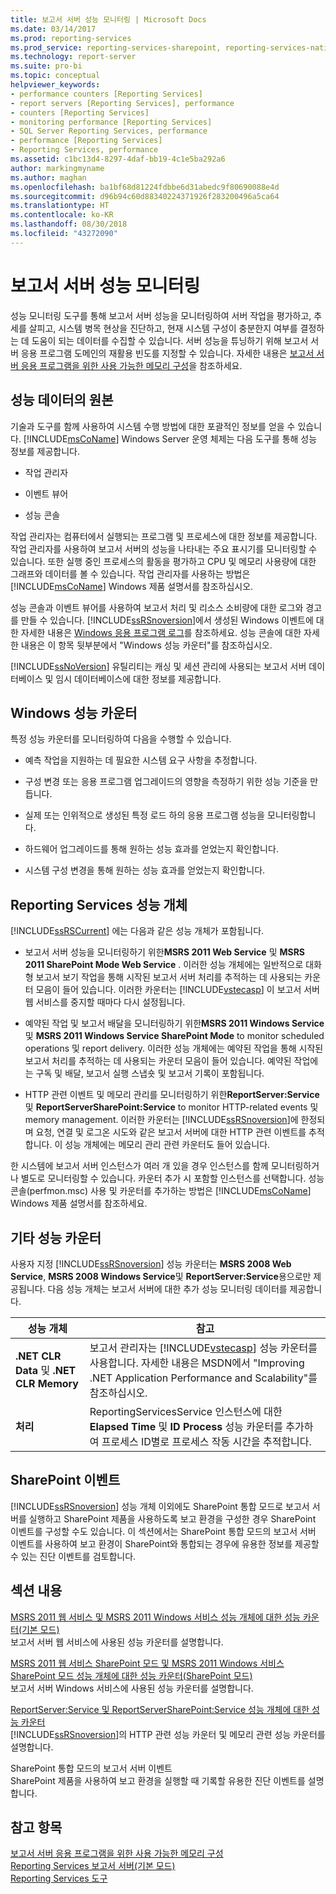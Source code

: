 ```yaml
---
title: 보고서 서버 성능 모니터링 | Microsoft Docs
ms.date: 03/14/2017
ms.prod: reporting-services
ms.prod_service: reporting-services-sharepoint, reporting-services-native
ms.technology: report-server
ms.suite: pro-bi
ms.topic: conceptual
helpviewer_keywords:
- performance counters [Reporting Services]
- report servers [Reporting Services], performance
- counters [Reporting Services]
- monitoring performance [Reporting Services]
- SQL Server Reporting Services, performance
- performance [Reporting Services]
- Reporting Services, performance
ms.assetid: c1bc13d4-8297-4daf-bb19-4c1e5ba292a6
author: markingmyname
ms.author: maghan
ms.openlocfilehash: ba1bf68d81224fdbbe6d31abedc9f80690088e4d
ms.sourcegitcommit: d96b94c60d88340224371926f283200496a5ca64
ms.translationtype: HT
ms.contentlocale: ko-KR
ms.lasthandoff: 08/30/2018
ms.locfileid: "43272090"
---
```

# <a name="monitoring-report-server-performance"></a>보고서 서버 성능 모니터링
  성능 모니터링 도구를 통해 보고서 서버 성능을 모니터링하여 서버 작업을 평가하고, 추세를 살피고, 시스템 병목 현상을 진단하고, 현재 시스템 구성이 충분한지 여부를 결정하는 데 도움이 되는 데이터를 수집할 수 있습니다. 서버 성능을 튜닝하기 위해 보고서 서버 응용 프로그램 도메인의 재활용 빈도를 지정할 수 있습니다. 자세한 내용은 [보고서 서버 응용 프로그램을 위한 사용 가능한 메모리 구성](../../reporting-services/report-server/configure-available-memory-for-report-server-applications.md)을 참조하세요.  
  
## <a name="sources-of-performance-data"></a>성능 데이터의 원본  
 기술과 도구를 함께 사용하여 시스템 수행 방법에 대한 포괄적인 정보를 얻을 수 있습니다. [!INCLUDE[msCoName](../../includes/msconame-md.md)] Windows Server 운영 체제는 다음 도구를 통해 성능 정보를 제공합니다.  
  
-   작업 관리자  
  
-   이벤트 뷰어  
  
-   성능 콘솔  
  
 작업 관리자는 컴퓨터에서 실행되는 프로그램 및 프로세스에 대한 정보를 제공합니다. 작업 관리자를 사용하여 보고서 서버의 성능을 나타내는 주요 표시기를 모니터링할 수 있습니다. 또한 실행 중인 프로세스의 활동을 평가하고 CPU 및 메모리 사용량에 대한 그래프와 데이터를 볼 수 있습니다. 작업 관리자를 사용하는 방법은 [!INCLUDE[msCoName](../../includes/msconame-md.md)] Windows 제품 설명서를 참조하십시오.  
  
 성능 콘솔과 이벤트 뷰어를 사용하여 보고서 처리 및 리소스 소비량에 대한 로그와 경고를 만들 수 있습니다. [!INCLUDE[ssRSnoversion](../../includes/ssrsnoversion-md.md)]에서 생성된 Windows 이벤트에 대한 자세한 내용은 [Windows 응용 프로그램 로그](../../reporting-services/report-server/windows-application-log.md)를 참조하세요. 성능 콘솔에 대한 자세한 내용은 이 항목 뒷부분에서 "Windows 성능 카운터"를 참조하십시오.  
  
 [!INCLUDE[ssNoVersion](../../includes/ssnoversion-md.md)] 유틸리티는 캐싱 및 세션 관리에 사용되는 보고서 서버 데이터베이스 및 임시 데이터베이스에 대한 정보를 제공합니다.  
  
## <a name="windows-performance-counters"></a>Windows 성능 카운터  
 특정 성능 카운터를 모니터링하여 다음을 수행할 수 있습니다.  
  
-   예측 작업을 지원하는 데 필요한 시스템 요구 사항을 추정합니다.  
  
-   구성 변경 또는 응용 프로그램 업그레이드의 영향을 측정하기 위한 성능 기준을 만듭니다.  
  
-   실제 또는 인위적으로 생성된 특정 로드 하의 응용 프로그램 성능을 모니터링합니다.  
  
-   하드웨어 업그레이드를 통해 원하는 성능 효과를 얻었는지 확인합니다.  
  
-   시스템 구성 변경을 통해 원하는 성능 효과를 얻었는지 확인합니다.  
  
## <a name="reporting-services-performance-objects"></a>Reporting Services 성능 개체  
 [!INCLUDE[ssRSCurrent](../../includes/ssrscurrent-md.md)] 에는 다음과 같은 성능 개체가 포함됩니다.  
  
-   보고서 서버 성능을 모니터링하기 위한**MSRS 2011 Web Service** 및 **MSRS 2011 SharePoint Mode Web Service** . 이러한 성능 개체에는 일반적으로 대화형 보고서 보기 작업을 통해 시작된 보고서 서버 처리를 추적하는 데 사용되는 카운터 모음이 들어 있습니다. 이러한 카운터는 [!INCLUDE[vstecasp](../../includes/vstecasp-md.md)] 이 보고서 서버 웹 서비스를 중지할 때마다 다시 설정됩니다.  
  
-   예약된 작업 및 보고서 배달을 모니터링하기 위한**MSRS 2011 Windows Service** 및 **MSRS 2011 Windows Service SharePoint Mode** to monitor scheduled operations 및 report delivery. 이러한 성능 개체에는 예약된 작업을 통해 시작된 보고서 처리를 추적하는 데 사용되는 카운터 모음이 들어 있습니다. 예약된 작업에는 구독 및 배달, 보고서 실행 스냅숏 및 보고서 기록이 포함됩니다.  
  
-   HTTP 관련 이벤트 및 메모리 관리를 모니터링하기 위한**ReportServer:Service** 및 **ReportServerSharePoint:Service** to monitor HTTP-related events 및 memory management. 이러한 카운터는 [!INCLUDE[ssRSnoversion](../../includes/ssrsnoversion-md.md)]에 한정되며 요청, 연결 및 로그온 시도와 같은 보고서 서버에 대한 HTTP 관련 이벤트를 추적합니다. 이 성능 개체에는 메모리 관리 관련 카운터도 들어 있습니다.  
  
 한 시스템에 보고서 서버 인스턴스가 여러 개 있을 경우 인스턴스를 함께 모니터링하거나 별도로 모니터링할 수 있습니다. 카운터 추가 시 포함할 인스턴스를 선택합니다. 성능 콘솔(perfmon.msc) 사용 및 카운터를 추가하는 방법은 [!INCLUDE[msCoName](../../includes/msconame-md.md)] Windows 제품 설명서를 참조하세요.  
  
## <a name="other-performance-counters"></a>기타 성능 카운터  
 사용자 지정 [!INCLUDE[ssRSnoversion](../../includes/ssrsnoversion-md.md)] 성능 카운터는 **MSRS 2008 Web Service**, **MSRS 2008 Windows Service**및 **ReportServer:Service**용으로만 제공됩니다. 다음 성능 개체는 보고서 서버에 대한 추가 성능 모니터링 데이터를 제공합니다.  
  
|성능 개체|참고|  
|------------------------|-----------|  
|**.NET CLR Data** 및 **.NET CLR Memory**|보고서 관리자는 [!INCLUDE[vstecasp](../../includes/vstecasp-md.md)] 성능 카운터를 사용합니다. 자세한 내용은 MSDN에서 "Improving .NET Application Performance and Scalability"를 참조하십시오.|  
|**처리**|ReportingServicesService 인스턴스에 대한 **Elapsed Time** 및 **ID Process** 성능 카운터를 추가하여 프로세스 ID별로 프로세스 작동 시간을 추적합니다.|  
  
## <a name="sharepoint-events"></a>SharePoint 이벤트  
 [!INCLUDE[ssRSnoversion](../../includes/ssrsnoversion-md.md)] 성능 개체 이외에도 SharePoint 통합 모드로 보고서 서버를 실행하고 SharePoint 제품을 사용하도록 보고 환경을 구성한 경우 SharePoint 이벤트를 구성할 수도 있습니다. 이 섹션에서는 SharePoint 통합 모드의 보고서 서버 이벤트를 사용하여 보고 환경이 SharePoint와 통합되는 경우에 유용한 정보를 제공할 수 있는 진단 이벤트를 검토합니다.  
  
## <a name="in-this-section"></a>섹션 내용  
 [MSRS 2011 웹 서비스 및 MSRS 2011 Windows 서비스 성능 개체에 대한 성능 카운터&#40;기본 모드&#41;](../../reporting-services/report-server/performance-counters-msrs-2011-web-service-performance-objects.md)  
 보고서 서버 웹 서비스에 사용된 성능 카운터를 설명합니다.  
  
 [MSRS 2011 웹 서비스 SharePoint 모드 및 MSRS 2011 Windows 서비스 SharePoint 모드 성능 개체에 대한 성능 카운터&#40;SharePoint 모드&#41;](../../reporting-services/report-server/performance-counters-msrs-2011-sharepoint-mode-performance-objects.md)  
 보고서 서버 Windows 서비스에 사용된 성능 카운터를 설명합니다.  
  
 [ReportServer:Service 및 ReportServerSharePoint:Service 성능 개체에 대한 성능 카운터](../../reporting-services/report-server/performance-counters-reportserver-service-performance-objects.md)  
 [!INCLUDE[ssRSnoversion](../../includes/ssrsnoversion-md.md)]의 HTTP 관련 성능 카운터 및 메모리 관련 성능 카운터를 설명합니다.  
  
 SharePoint 통합 모드의 보고서 서버 이벤트  
 SharePoint 제품을 사용하여 보고 환경을 실행할 때 기록할 유용한 진단 이벤트를 설명합니다.  
  
## <a name="see-also"></a>참고 항목  
 [보고서 서버 응용 프로그램을 위한 사용 가능한 메모리 구성](../../reporting-services/report-server/configure-available-memory-for-report-server-applications.md)   
 [Reporting Services 보고서 서버&#40;기본 모드&#41;](../../reporting-services/report-server/reporting-services-report-server-native-mode.md)   
 [Reporting Services 도구](../../reporting-services/tools/reporting-services-tools.md)  
  
  

